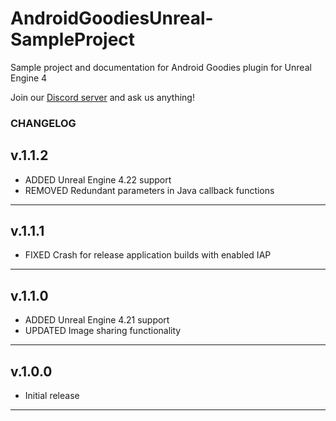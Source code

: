 # AndroidGoodiesUnreal-SampleProject

Sample project and documentation for Android Goodies plugin for Unreal Engine 4

Join our [Discord server](https://discord.gg/SuJP9fY) and ask us anything!

### CHANGELOG

## v.1.1.2

+ ADDED Unreal Engine 4.22 support
+ REMOVED Redundant parameters in Java callback functions

---

## v.1.1.1

+ FIXED Crash for release application builds with enabled IAP

---

## v.1.1.0

+ ADDED Unreal Engine 4.21 support
+ UPDATED Image sharing functionality

---

## v.1.0.0

+ Initial release

---


